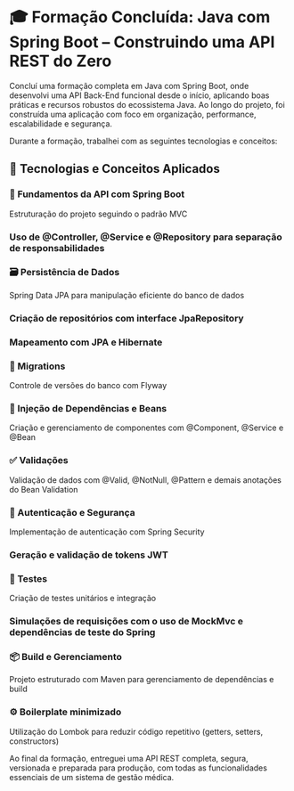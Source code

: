 # 🎓 Formação Concluída: Java com Spring Boot – Construindo uma API REST do Zero
Concluí uma formação completa em Java com Spring Boot, onde desenvolvi uma API Back-End funcional desde o início, aplicando boas práticas e recursos robustos do ecossistema Java. Ao longo do projeto, foi construída uma aplicação com foco em organização, performance, escalabilidade e segurança.

Durante a formação, trabalhei com as seguintes tecnologias e conceitos:

## 🚀 Tecnologias e Conceitos Aplicados
### 🧱 Fundamentos da API com Spring Boot
Estruturação do projeto seguindo o padrão MVC

### Uso de @Controller, @Service e @Repository para separação de responsabilidades

### 🗃️ Persistência de Dados
Spring Data JPA para manipulação eficiente do banco de dados

### Criação de repositórios com interface JpaRepository

### Mapeamento com JPA e Hibernate

### 🧭 Migrations
Controle de versões do banco com Flyway

### 🧩 Injeção de Dependências e Beans
Criação e gerenciamento de componentes com @Component, @Service e @Bean

### ✅ Validações
Validação de dados com @Valid, @NotNull, @Pattern e demais anotações do Bean Validation

### 🔐 Autenticação e Segurança
Implementação de autenticação com Spring Security

### Geração e validação de tokens JWT

### 🧪 Testes
Criação de testes unitários e integração

### Simulações de requisições com o uso de MockMvc e dependências de teste do Spring

### 📦 Build e Gerenciamento
Projeto estruturado com Maven para gerenciamento de dependências e build

### ⚙️ Boilerplate minimizado
Utilização do Lombok para reduzir código repetitivo (getters, setters, constructors)

Ao final da formação, entreguei uma API REST completa, segura, versionada e preparada para produção, com todas as funcionalidades essenciais de um sistema de gestão médica.
